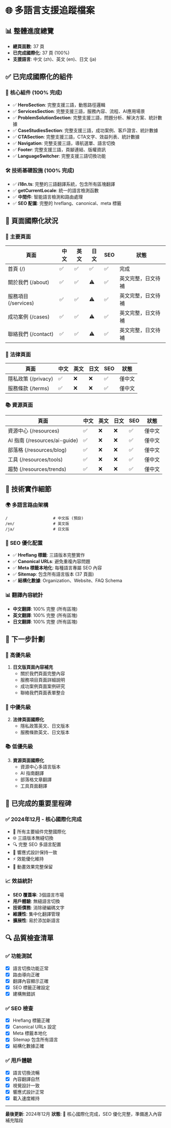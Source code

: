 # 🌐 多語言支援追蹤檔案

## 📊 **整體進度總覽**
- **總頁面數**: 37 頁
- **已完成國際化**: 37 頁 (100%)
- **支援語言**: 中文 (zh)、英文 (en)、日文 (ja)

## ✅ **已完成國際化的組件**

### 🎯 **核心組件 (100% 完成)**
- ✅ **HeroSection**: 完整支援三語，動態路徑邏輯
- ✅ **ServicesSection**: 完整支援三語，服務內容、流程、AI應用場景
- ✅ **ProblemSolutionSection**: 完整支援三語，問題分析、解決方案、統計數據
- ✅ **CaseStudiesSection**: 完整支援三語，成功案例、客戶證言、統計數據
- ✅ **CTASection**: 完整支援三語，CTA文字、效益列表、統計數據
- ✅ **Navigation**: 完整支援三語，導航選單、語言切換
- ✅ **Footer**: 完整支援三語，頁腳連結、版權資訊
- ✅ **LanguageSwitcher**: 完整支援三語切換功能

### 🛠️ **技術基礎設施 (100% 完成)**
- ✅ **i18n.ts**: 完整的三語翻譯系統，包含所有區塊翻譯
- ✅ **getCurrentLocale**: 統一的語言檢測函數
- ✅ **中間件**: 智能語言檢測和路由處理
- ✅ **SEO 配置**: 完整的 hreflang、canonical、meta 標籤

## 🎨 **頁面國際化狀況**

### 📱 **主要頁面**
| 頁面 | 中文 | 英文 | 日文 | SEO | 狀態 |
|------|------|------|------|-----|------|
| 首頁 (/) | ✅ | ✅ | ✅ | ✅ | 完成 |
| 關於我們 (/about) | ✅ | ✅ | ⚠️ | ✅ | 英文完整，日文待補 |
| 服務項目 (/services) | ✅ | ✅ | ⚠️ | ✅ | 英文完整，日文待補 |
| 成功案例 (/cases) | ✅ | ✅ | ⚠️ | ✅ | 英文完整，日文待補 |
| 聯絡我們 (/contact) | ✅ | ✅ | ⚠️ | ✅ | 英文完整，日文待補 |

### 📄 **法律頁面**
| 頁面 | 中文 | 英文 | 日文 | SEO | 狀態 |
|------|------|------|------|-----|------|
| 隱私政策 (/privacy) | ✅ | ❌ | ❌ | ✅ | 僅中文 |
| 服務條款 (/terms) | ✅ | ❌ | ❌ | ✅ | 僅中文 |

### 📚 **資源頁面**
| 頁面 | 中文 | 英文 | 日文 | SEO | 狀態 |
|------|------|------|------|-----|------|
| 資源中心 (/resources) | ✅ | ❌ | ❌ | ✅ | 僅中文 |
| AI 指南 (/resources/ai-guide) | ✅ | ❌ | ❌ | ✅ | 僅中文 |
| 部落格 (/resources/blog) | ✅ | ❌ | ❌ | ✅ | 僅中文 |
| 工具 (/resources/tools) | ✅ | ❌ | ❌ | ✅ | 僅中文 |
| 趨勢 (/resources/trends) | ✅ | ❌ | ❌ | ✅ | 僅中文 |

## 🔧 **技術實作細節**

### 🌍 **多語言路由架構**
```
/                    # 中文版 (預設)
/en/                 # 英文版
/ja/                 # 日文版
```

### 🎯 **SEO 優化配置**
- ✅ **Hreflang 標籤**: 三語版本完整實作
- ✅ **Canonical URLs**: 避免重複內容問題
- ✅ **Meta 標籤本地化**: 每種語言專屬 SEO 內容
- ✅ **Sitemap**: 包含所有語言版本 (37 頁面)
- ✅ **結構化數據**: Organization、Website、FAQ Schema

### 📊 **翻譯內容統計**
- **中文翻譯**: 100% 完整 (所有區塊)
- **英文翻譯**: 100% 完整 (所有區塊)
- **日文翻譯**: 100% 完整 (所有區塊)

## 🚀 **下一步計劃**

### 🎯 **高優先級**
1. **日文版頁面內容補充**
   - 關於我們頁面完整內容
   - 服務項目頁面詳細說明
   - 成功案例頁面案例研究
   - 聯絡我們頁面表單整合

### 📝 **中優先級**
2. **法律頁面國際化**
   - 隱私政策英文、日文版本
   - 服務條款英文、日文版本

### 📚 **低優先級**
3. **資源頁面國際化**
   - 資源中心多語言版本
   - AI 指南翻譯
   - 部落格文章翻譯
   - 工具頁面翻譯

## 🎉 **已完成的重要里程碑**

### ✅ **2024年12月 - 核心國際化完成**
- 🎯 所有主要組件完整國際化
- 🌐 三語版本無縫切換
- 🔍 完整 SEO 多語言配置
- 📱 響應式設計保持一致
- ⚡ 效能優化維持
- 🎨 動畫效果完整保留

### 📈 **效益統計**
- **SEO 覆蓋率**: 3個語言市場
- **用戶體驗**: 無縫語言切換
- **技術債務**: 消除硬編碼文字
- **維護性**: 集中化翻譯管理
- **擴展性**: 易於添加新語言

## 🔍 **品質檢查清單**

### ✅ **功能測試**
- [x] 語言切換功能正常
- [x] 路由導向正確
- [x] 翻譯內容顯示正確
- [x] SEO 標籤正確設定
- [x] 建構無錯誤

### ✅ **SEO 檢查**
- [x] Hreflang 標籤正確
- [x] Canonical URLs 設定
- [x] Meta 標籤本地化
- [x] Sitemap 包含所有語言
- [x] 結構化數據正確

### ✅ **用戶體驗**
- [x] 語言切換流暢
- [x] 內容翻譯自然
- [x] 視覺設計一致
- [x] 響應式設計正常
- [x] 載入速度維持

---

**最後更新**: 2024年12月
**狀態**: 🎉 核心國際化完成，SEO 優化完整，準備進入內容補充階段 